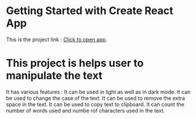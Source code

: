 # Getting Started with Create React App

This is the project link : [Click to open app](https://sensational-belekoy-787c8d.netlify.app/).

# This project is helps user to manipulate the text 
It has various features :
It can be used in light as well as in dark mode.
It can be used to change the case of the text.
It can be used to remove the extra space in the text.
It can be used to copy text to clipboard.
It can count the number of words used and numbe rof characters used in the text.
